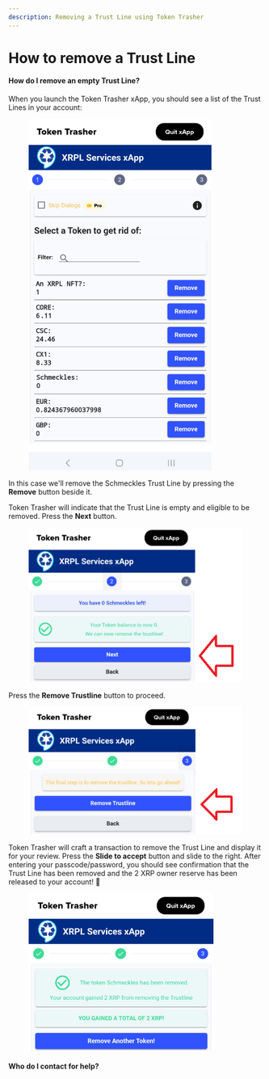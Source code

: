 ```yaml
---
description: Removing a Trust Line using Token Trasher
---
```


# How to remove a Trust Line

#### How do I remove an empty Trust Line?

When you launch the Token Trasher xApp, you should see a list of the Trust Lines in your account:

<figure><img src="../../../.gitbook/assets/Token Trasher .png" alt=""><figcaption></figcaption></figure>

In this case we'll remove the Schmeckles Trust Line by pressing the **Remove** button beside it.

Token Trasher will indicate that the Trust Line is empty and eligible to be removed. Press the **Next** button.

<figure><img src="../../../.gitbook/assets/Token Trasher -1.png" alt=""><figcaption></figcaption></figure>

Press the **Remove Trustline** button to proceed.

<figure><img src="../../../.gitbook/assets/Token Trasher -2.png" alt=""><figcaption></figcaption></figure>

Token Trasher will craft a transaction to remove the Trust Line and display it for your review. Press the **Slide to accept** button and slide to the right. After entering your passcode/password, you should see confirmation that the Trust Line has been removed and the 2 XRP owner reserve has been released to your account! 🎉

<figure><img src="../../../.gitbook/assets/Token Trasher -3.png" alt=""><figcaption></figcaption></figure>

#### Who do I contact for help?
